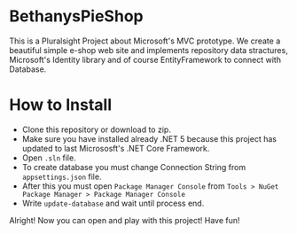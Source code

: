 # BethanysPieShop
This is a Pluralsight Project about Microsoft's MVC prototype. We create a beautiful simple e-shop web site and implements repository data stractures, Microsoft's Identity library and of course EntityFramework to connect with Database.

# How to Install

* Clone this repository or download to zip.
* Make sure you have installed already .NET 5 because this project has updated to last Micrososft's .NET Core Framework.
* Open ```.sln``` file.
* To create database you must change Connection String from ```appsettings.json``` file.
* After this you must open ```Package Manager Console``` from ```Tools > NuGet Package Manager > Package Manager Console```
* Write ```update-database``` and wait until process end.

Alright! Now you can open and play with this project! Have fun!
